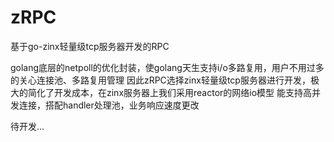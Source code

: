 # zRPC
基于go-zinx轻量级tcp服务器开发的RPC

golang底层的netpoll的优化封装，使golang天生支持i/o多路复用，用户不用过多的关心连接池、多路复用管理
因此zRPC选择zinx轻量级tcp服务器进行开发，极大的简化了开发成本，在zinx服务器上我们采用reactor的网络io模型
能支持高并发连接，搭配handler处理池，业务响应速度更改

待开发...
